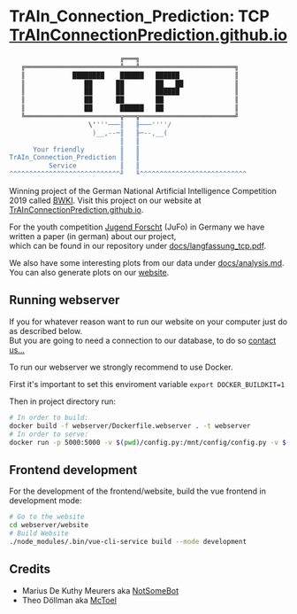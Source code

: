 # TrAIn_Connection_Prediction: TCP [TrAInConnectionPrediction.github.io](https://trainconnectionprediction.github.io)

```bash
                            ╔═══╗
   ╔════════════════════════╩═══╩════════════════════════╗
   ║            ████████    ██████   ██████              ║
   ║               ██      ██        ██   ██             ║
   ║               ██      ██        ██████              ║
   ║               ██      ██        ██                  ║
   ║               ██       ██████   ██                  ║
   ╚════════════════════════╦═══╦════════════════════════╝
                    \''''───║   ╟───''''/
                     )__,--─║   ╟─--,__(
                            ║   ║
      Your friendly         ║   ║
TrAIn_Connection_Prediction ║   ║
          Service           ║   ║
^^^^^^^^^^^^^^^^^^^^^^^^^^^^╜   ╙^^^^^^^^^^^^^^^^^^^^^^^^^^^
```

Winning project of the German National Artificial Intelligence Competition 2019 called [BWKI](https://bw-ki.de).
Visit this project on our website at [TrAInConnectionPrediction.github.io](https://trainconnectionprediction.github.io).

For the youth competition [Jugend Forscht](https://www.jugend-forscht.de/) (JuFo) in Germany we have written a paper (in german) about our project,  
which can be found in our repository under [docs/langfassung_tcp.pdf](https://github.com/TrAInConnectionPrediction/tcp/blob/master/docs/langfassung_tcp.pdf).

We also have some interesting plots from our data under [docs/analysis.md](https://github.com/TrAInConnectionPrediction/tcp/blob/master/docs/analysis.md).  
You can also generate plots on our [website](https://purl.org/tcp/data/stations).

## Running webserver

If you for whatever reason want to run our website on your computer just do as described below.  
But you are going to need a connection to our database, to do so [contact us...](mailto:theo.doellmann@gmx.de)

To run our webserver we strongly recommend to use Docker.  

First it's important to set this enviroment variable `export DOCKER_BUILDKIT=1`

Then in project directory run:

```bash
# In order to build:
docker build -f webserver/Dockerfile.webserver . -t webserver
# In order to serve:
docker run -p 5000:5000 -v $(pwd)/config.py:/mnt/config/config.py -v $(pwd)/cache:/usr/src/app/cache webserver
```

## Frontend development

For the development of the frontend/website, build the vue frontend in development mode:

```bash
# Go to the website
cd webserver/website
# Build Website
./node_modules/.bin/vue-cli-service build --mode development
```

## Credits

- Marius De Kuthy Meurers aka [NotSomeBot](https://github.com/mariusdkm)
- Theo Döllman aka [McToel](https://github.com/mctoel)
  